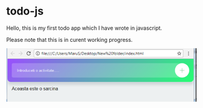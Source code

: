 # todo-js

Hello, this is my first todo app which I have wrote in javascript.

Please note that this is in curent working progress.

![todo-app.png](todo-app.png)
